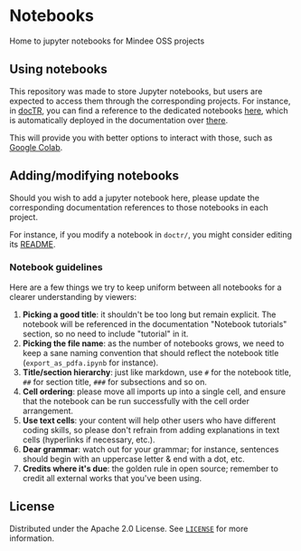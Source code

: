 # Notebooks
Home to jupyter notebooks for Mindee OSS projects


## Using notebooks

This repository was made to store Jupyter notebooks, but users are expected to access them through the corresponding projects. For instance, in [docTR](https://github.com/mindee/doctr), you can find a reference to the dedicated notebooks [here](https://github.com/mindee/doctr/tree/main/notebooks), which is automatically deployed in the documentation over [there](https://mindee.github.io/doctr/latest/notebooks.html).

This will provide you with better options to interact with those, such as [Google Colab](https://research.google.com/colaboratory/).


## Adding/modifying notebooks

Should you wish to add a jupyter notebook here, please update the corresponding documentation references to those notebooks in each project.

For instance, if you modify a notebook in `doctr/`, you might consider editing its [README](https://github.com/mindee/doctr/blob/main/notebooks/README.md).



### Notebook guidelines

Here are a few things we try to keep uniform between all notebooks for a clearer understanding by viewers:

1. **Picking a good title**: it shouldn't be too long but remain explicit. The notebook will be referenced in the documentation "Notebook tutorials" section, so no need to include "tutorial" in it.
2. **Picking the file name**: as the number of notebooks grows, we need to keep a sane naming convention that should reflect the notebook title (`export_as_pdfa.ipynb` for instance).
3. **Title/section hierarchy**: just like markdown, use `#` for the notebook title, `##` for section title, `###` for subsections and so on.
4. **Cell ordering**: please move all imports up into a single cell, and ensure that the notebook can be run successfully with the cell order arrangement.
5. **Use text cells**: your content will help other users who have different coding skills, so please don't refrain from adding explanations in text cells (hyperlinks if necessary, etc.).
6. **Dear grammar**: watch out for your grammar; for instance, sentences should begin with an uppercase letter & end with a dot, etc.
7. **Credits where it's due**: the golden rule in open source; remember to credit all external works that you've been using.


## License

Distributed under the Apache 2.0 License. See [`LICENSE`](LICENSE) for more information.
